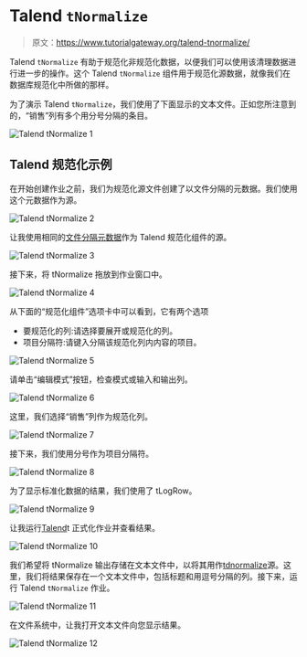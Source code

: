 # Talend `tNormalize`

> 原文：<https://www.tutorialgateway.org/talend-tnormalize/>

Talend `tNormalize` 有助于规范化非规范化数据，以便我们可以使用该清理数据进行进一步的操作。这个 Talend `tNormalize` 组件用于规范化源数据，就像我们在数据库规范化中所做的那样。

为了演示 Talend `tNormalize`，我们使用了下面显示的文本文件。正如您所注意到的，“销售”列有多个用分号分隔的条目。

![Talend `tNormalize` 1](img/e508469367b1392ec25ab6e39b079208.png)

## Talend 规范化示例

在开始创建作业之前，我们为规范化源文件创建了以文件分隔的元数据。我们使用这个元数据作为源。

![Talend `tNormalize` 2](img/ee874688043d48028aa962b266806912.png)

让我使用相同的[文件分隔元数据](https://www.tutorialgateway.org/talend-load-data-from-text-file-into-database/)作为 Talend 规范化组件的源。

![Talend `tNormalize` 3](img/b35541c8c49a4371fd5718e6609fd519.png)

接下来，将 tNormalize 拖放到作业窗口中。

![Talend `tNormalize` 4](img/47610e694a7b9a0600a2e82e971a0a9b.png)

从下面的“规范化组件”选项卡中可以看到，它有两个选项

*   要规范化的列:请选择要展开或规范化的列。
*   项目分隔符:请键入分隔该规范化列内内容的项目。

![Talend `tNormalize` 5](img/19669050ef4f4f148ddc4e90d141535e.png)

请单击“编辑模式”按钮，检查模式或输入和输出列。

![Talend `tNormalize` 6](img/77e4279c84f1e9729372b363cdff94a7.png)

这里，我们选择“销售”列作为规范化列。

![Talend `tNormalize` 7](img/579ecaeea671dd5dfe638d42cb2b2c24.png)

接下来，我们使用分号作为项目分隔符。

![Talend `tNormalize` 8](img/64a8d6e3386710d40249a3ffa7016a3f.png)

为了显示标准化数据的结果，我们使用了 tLogRow。

![Talend `tNormalize` 9](img/3767ed943e926c1d3c7d5a0fd60c4653.png)

让我运行[Talend](https://www.tutorialgateway.org/talend-tutorial/)t 正式化作业并查看结果。

![Talend `tNormalize` 10](img/04b6f2b044f00acef456710627e8f2e0.png)

我们希望将 tNormalize 输出存储在文本文件中，以将其用作[tdnormalize](https://www.tutorialgateway.org/talend-tdenormalize/)源。这里，我们将结果保存在一个文本文件中，包括标题和用逗号分隔的列。接下来，运行 Talend `tNormalize` 作业。

![Talend `tNormalize` 11](img/3a39adf84f450106a656a25b8c702865.png)

在文件系统中，让我打开文本文件向您显示结果。

![Talend `tNormalize` 12](img/2b869fafd8e64befe28b0d435ac8d20e.png)